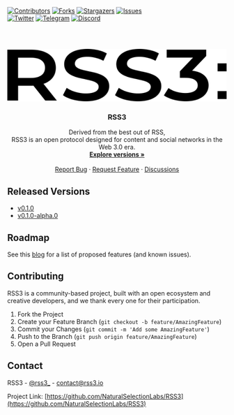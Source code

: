 [![Contributors][contributors-shield]][contributors-url]
[![Forks][forks-shield]][forks-url]
[![Stargazers][stars-shield]][stars-url]
[![Issues][issues-shield]][issues-url]
<br />
[![Twitter][twitter-shield]][twitter-url]
[![Telegram][telegram-shield]][telegram-url]
[![Discord][discord-shield]][discord-url]



<br />
<br />
<p align="center">
  <a href="https://github.com/NaturalSelectionLabs/RSS3">
    <img src="images/logo.svg" alt="Logo" width="900" height="120">
  </a>

  <h3 align="center">RSS3</h3>

  <p align="center">
    Derived from the best out of RSS,<br>
RSS3 is an open protocol designed for content and social networks in the Web 3.0 era.
    <br />
    <a href="https://github.com/NaturalSelectionLabs/RSS3/tree/main/versions"><strong>Explore versions »</strong></a>
    <br />
    <br />
    <a href="https://github.com/NaturalSelectionLabs/RSS3/issues">Report Bug</a>
    ·
    <a href="https://github.com/NaturalSelectionLabs/RSS3/issues">Request Feature</a>
    ·
    <a href="https://github.com/NaturalSelectionLabs/RSS3/discussions">Discussions</a>
    
  </p>
</p>

## Released Versions

- [v0.1.0](https://github.com/NaturalSelectionLabs/RSS3/blob/master/versions/v0.1.0.md)
- [v0.1.0-alpha.0](https://github.com/NaturalSelectionLabs/RSS3/blob/master/versions/v0.1.0-alpha.0.md)

## Roadmap

See this [blog](https://blog.rss3.io/stage-one-roadmap) for a list of proposed features (and known issues).

## Contributing

RSS3 is a community-based project, built with an open ecosystem and creative developers, and we thank every one for their participation.

1. Fork the Project
2. Create your Feature Branch (`git checkout -b feature/AmazingFeature`)
3. Commit your Changes (`git commit -m 'Add some AmazingFeature'`)
4. Push to the Branch (`git push origin feature/AmazingFeature`)
5. Open a Pull Request

## Contact

RSS3 - [@rss3_](https://twitter.com/rss3_) - contact@rss3.io

Project Link: [https://github.com/NaturalSelectionLabs/RSS3](https://github.com/NaturalSelectionLabs/RSS3)




[contributors-shield]: https://img.shields.io/github/contributors/NaturalSelectionLabs/RSS3.svg?style=for-the-badge
[contributors-url]: https://github.com/NaturalSelectionLabs/RSS3/graphs/contributors
[forks-shield]: https://img.shields.io/github/forks/NaturalSelectionLabs/RSS3.svg?style=for-the-badge
[forks-url]: https://github.com/NaturalSelectionLabs/RSS3/network/members
[stars-shield]: https://img.shields.io/github/stars/NaturalSelectionLabs/RSS3.svg?style=for-the-badge
[stars-url]: https://github.com/NaturalSelectionLabs/RSS3/stargazers
[issues-shield]: https://img.shields.io/github/issues/NaturalSelectionLabs/RSS3.svg?style=for-the-badge
[issues-url]: https://github.com/NaturalSelectionLabs/RSS3/issues
[twitter-shield]: https://img.shields.io/twitter/follow/RSS3_?style=for-the-badge
[twitter-url]: https://twitter.com/rss3_
[telegram-shield]: https://img.shields.io/badge/Telegram-Channel-blue?style=for-the-badge&logo=telegram
[telegram-url]: https://t.me/joinchat/jhhncmdayvNlMDgx
[discord-shield]: https://img.shields.io/badge/Discord-Server-blueviolet?style=for-the-badge&logo=discord
[discord-url]: https://bit.ly/3aSYvPA